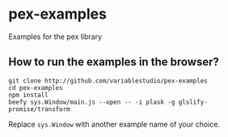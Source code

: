 # pex-examples

Examples for the pex library

## How to run the examples in the browser?

```
git clone http://github.com/variablestudio/pex-examples
cd pex-examples
npm install
beefy sys.Window/main.js --open -- -i plask -g glslify-promise/transform
```

Replace `sys.Window` with another example name of your choice.

